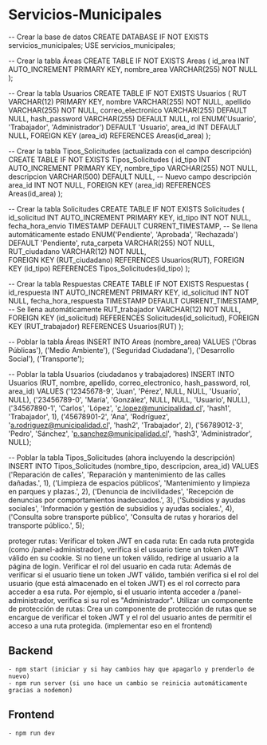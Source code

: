 # Servicios-Municipales

-- Crear la base de datos
CREATE DATABASE IF NOT EXISTS servicios_municipales;
USE servicios_municipales;

-- Crear la tabla Áreas
CREATE TABLE IF NOT EXISTS Areas (
    id_area INT AUTO_INCREMENT PRIMARY KEY,
    nombre_area VARCHAR(255) NOT NULL
);

-- Crear la tabla Usuarios
CREATE TABLE IF NOT EXISTS Usuarios (
    RUT VARCHAR(12) PRIMARY KEY,
    nombre VARCHAR(255) NOT NULL,
    apellido VARCHAR(255) NOT NULL,
    correo_electronico VARCHAR(255) DEFAULT NULL,
    hash_password VARCHAR(255) DEFAULT NULL,
    rol ENUM('Usuario', 'Trabajador', 'Administrador') DEFAULT 'Usuario',
    area_id INT DEFAULT NULL,
    FOREIGN KEY (area_id) REFERENCES Areas(id_area)
);

-- Crear la tabla Tipos_Solicitudes (actualizada con el campo descripción)
CREATE TABLE IF NOT EXISTS Tipos_Solicitudes (
    id_tipo INT AUTO_INCREMENT PRIMARY KEY,
    nombre_tipo VARCHAR(255) NOT NULL,
    descripcion VARCHAR(500) DEFAULT NULL,  -- Nuevo campo descripción
    area_id INT NOT NULL,
    FOREIGN KEY (area_id) REFERENCES Areas(id_area)
);

-- Crear la tabla Solicitudes
CREATE TABLE IF NOT EXISTS Solicitudes (
    id_solicitud INT AUTO_INCREMENT PRIMARY KEY,
    id_tipo INT NOT NULL,
    fecha_hora_envio TIMESTAMP DEFAULT CURRENT_TIMESTAMP, -- Se llena automáticamente
    estado ENUM('Pendiente', 'Aprobada', 'Rechazada') DEFAULT 'Pendiente',
    ruta_carpeta VARCHAR(255) NOT NULL,
    RUT_ciudadano VARCHAR(12) NOT NULL,  
    FOREIGN KEY (RUT_ciudadano) REFERENCES Usuarios(RUT),
    FOREIGN KEY (id_tipo) REFERENCES Tipos_Solicitudes(id_tipo)
);

-- Crear la tabla Respuestas
CREATE TABLE IF NOT EXISTS Respuestas (
    id_respuesta INT AUTO_INCREMENT PRIMARY KEY,
    id_solicitud INT NOT NULL,
    fecha_hora_respuesta TIMESTAMP DEFAULT CURRENT_TIMESTAMP, -- Se llena automáticamente
    RUT_trabajador VARCHAR(12) NOT NULL,  
    FOREIGN KEY (id_solicitud) REFERENCES Solicitudes(id_solicitud),
    FOREIGN KEY (RUT_trabajador) REFERENCES Usuarios(RUT)
);

-- Poblar la tabla Áreas
INSERT INTO Areas (nombre_area) VALUES 
('Obras Públicas'),
('Medio Ambiente'),
('Seguridad Ciudadana'),
('Desarrollo Social'),
('Transporte');

-- Poblar la tabla Usuarios (ciudadanos y trabajadores)
INSERT INTO Usuarios (RUT, nombre, apellido, correo_electronico, hash_password, rol, area_id) VALUES
('12345678-9', 'Juan', 'Pérez', NULL, NULL, 'Usuario', NULL),
('23456789-0', 'María', 'González', NULL, NULL, 'Usuario', NULL),
('34567890-1', 'Carlos', 'López', 'c.lopez@municipalidad.cl', 'hash1', 'Trabajador', 1),
('45678901-2', 'Ana', 'Rodríguez', 'a.rodriguez@municipalidad.cl', 'hash2', 'Trabajador', 2),
('56789012-3', 'Pedro', 'Sánchez', 'p.sanchez@municipalidad.cl', 'hash3', 'Administrador', NULL);

-- Poblar la tabla Tipos_Solicitudes (ahora incluyendo la descripción)
INSERT INTO Tipos_Solicitudes (nombre_tipo, descripcion, area_id) VALUES
('Reparación de calles', 'Reparación y mantenimiento de las calles dañadas.', 1),
('Limpieza de espacios públicos', 'Mantenimiento y limpieza en parques y plazas.', 2),
('Denuncia de incivilidades', 'Recepción de denuncias por comportamientos inadecuados.', 3),
('Subsidios y ayudas sociales', 'Información y gestión de subsidios y ayudas sociales.', 4),
('Consulta sobre transporte público', 'Consulta de rutas y horarios del transporte público.', 5);




proteger rutas:
Verificar el token JWT en cada ruta: En cada ruta protegida (como /panel-administrador), verifica si el usuario tiene un token JWT válido en su cookie. Si no tiene un token válido, redirige al usuario a la página de login.
Verificar el rol del usuario en cada ruta: Además de verificar si el usuario tiene un token JWT válido, también verifica si el rol del usuario (que está almacenado en el token JWT) es el rol correcto para acceder a esa ruta. Por ejemplo, si el usuario intenta acceder a /panel-administrador, verifica si su rol es "Administrador".
Utilizar un componente de protección de rutas: Crea un componente de protección de rutas que se encargue de verificar el token JWT y el rol del usuario antes de permitir el acceso a una ruta protegida.
(implementar eso en el frontend)

Backend
-------
    - npm start (iniciar y si hay cambios hay que apagarlo y prenderlo de nuevo)
    - npm run server (si uno hace un cambio se reinicia automáticamente gracias a nodemon)



Frontend
--------
    - npm run dev